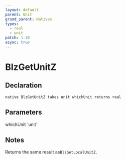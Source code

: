 ```yaml
---
layout: default
parent: Unit
grand_parent: Natives
types:
  - real
  - unit
patch: 1.30
async: true
---
```


# BlzGetUnitZ

## Declaration

```
native BlzGetUnitZ takes unit whichUnit returns real
```

## Parameters
<dl>
  <dt>whichUnit `unit`</dt>
  <dd></dd>
</dl>

## Notes 
Returns the same result as`BlzGetLocalUnitZ`.